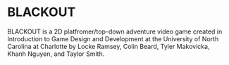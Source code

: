 # BLACKOUT
BLACKOUT is a 2D platfromer/top-down adventure video game created in Introduction to Game Design and Development 
at the University of North Carolina at Charlotte by Locke Ramsey, Colin Beard, Tyler Makovicka, Khanh Nguyen, and Taylor Smith. 
